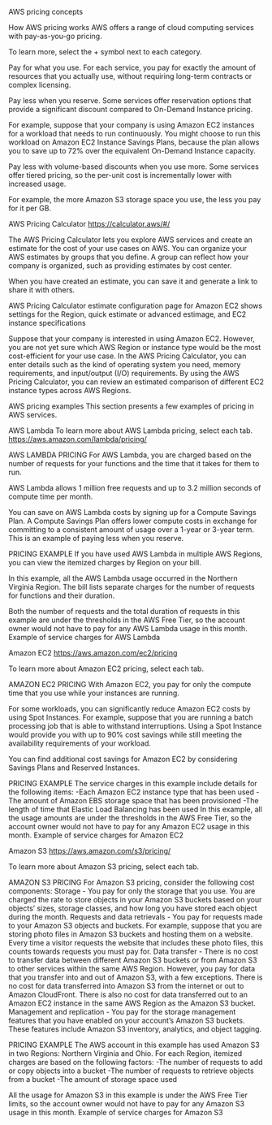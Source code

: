 AWS pricing concepts

How AWS pricing works
AWS offers a range of cloud computing services with pay-as-you-go pricing. 

To learn more, select the + symbol next to each category.

Pay for what you use.
For each service, you pay for exactly the amount of resources that you actually use, without requiring long-term contracts or complex licensing. 

Pay less when you reserve.
Some services offer reservation options that provide a significant discount compared to On-Demand Instance pricing.

For example, suppose that your company is using Amazon EC2 instances for a workload that needs to run continuously. You might choose to run this workload on Amazon EC2 Instance Savings Plans, because the plan allows you to save up to 72% over the equivalent On-Demand Instance capacity.


Pay less with volume-based discounts when you use more. 
Some services offer tiered pricing, so the per-unit cost is incrementally lower with increased usage.

For example, the more Amazon S3 storage space you use, the less you pay for it per GB.



AWS Pricing Calculator
https://calculator.aws/#/

The AWS Pricing Calculator lets you explore AWS services and create an estimate for the cost of your use cases on AWS. You can organize your AWS estimates by groups that you define. A group can reflect how your company is organized, such as providing estimates by cost center.

When you have created an estimate, you can save it and generate a link to share it with others.

AWS Pricing Calculator estimate configuration page for Amazon EC2 shows settings for the Region, quick estimate or advanced estimage, and EC2 instance specifications

Suppose that your company is interested in using Amazon EC2. However, you are not yet sure which AWS Region or instance type would be the most cost-efficient for your use case. In the AWS Pricing Calculator, you can enter details such as the kind of operating system you need, memory requirements, and input/output (I/O) requirements. By using the AWS Pricing Calculator, you can review an estimated comparison of different EC2 instance types across AWS Regions.



AWS pricing examples
This section presents a few examples of pricing in AWS services. 


AWS Lambda
To learn more about AWS Lambda pricing, select each tab.
https://aws.amazon.com/lambda/pricing/


AWS LAMBDA PRICING
For AWS Lambda, you are charged based on the number of requests for your functions and the time that it takes for them to run.
 
AWS Lambda allows 1 million free requests and up to 3.2 million seconds of compute time per month.
 
You can save on AWS Lambda costs by signing up for a Compute Savings Plan. A Compute Savings Plan offers lower compute costs in exchange for committing to a consistent amount of usage over a 1-year or 3-year term. This is an example of paying less when you reserve. 


PRICING EXAMPLE
If you have used AWS Lambda in multiple AWS Regions, you can view the itemized charges by Region on your bill. 

In this example, all the AWS Lambda usage occurred in the Northern Virginia Region. The bill lists separate charges for the number of requests for functions and their duration. 

Both the number of requests and the total duration of requests in this example are under the thresholds in the AWS Free Tier, so the account owner would not have to pay for any AWS Lambda usage in this month.
Example of service charges for AWS Lambda





Amazon EC2
https://aws.amazon.com/ec2/pricing

To learn more about Amazon EC2 pricing, select each tab.


AMAZON EC2 PRICING
With Amazon EC2, you pay for only the compute time that you use while your instances are running.

For some workloads, you can significantly reduce Amazon EC2 costs by using Spot Instances. For example, suppose that you are running a batch processing job that is able to withstand interruptions. Using a Spot Instance would provide you with up to 90% cost savings while still meeting the availability requirements of your workload.
 
You can find additional cost savings for Amazon EC2 by considering Savings Plans and Reserved Instances.


PRICING EXAMPLE
The service charges in this example include details for the following items:
-Each Amazon EC2 instance type that has been used
-The amount of Amazon EBS storage space that has been provisioned
-The length of time that Elastic Load Balancing has been used
In this example, all the usage amounts are under the thresholds in the AWS Free Tier, so the account owner would not have to pay for any Amazon EC2 usage in this month.
Example of service charges for Amazon EC2


Amazon S3
https://aws.amazon.com/s3/pricing/

To learn more about Amazon S3 pricing, select each tab.


AMAZON S3 PRICING
For Amazon S3 pricing, consider the following cost components:
Storage - You pay for only the storage that you use. You are charged the rate to store objects in your Amazon S3 buckets based on your objects’ sizes, storage classes, and how long you have stored each object during the month.
Requests and data retrievals - You pay for requests made to your Amazon S3 objects and buckets. For example, suppose that you are storing photo files in Amazon S3 buckets and hosting them on a website. Every time a visitor requests the website that includes these photo files, this counts towards requests you must pay for.
Data transfer - There is no cost to transfer data between different Amazon S3 buckets or from Amazon S3 to other services within the same AWS Region. However, you pay for data that you transfer into and out of Amazon S3, with a few exceptions. There is no cost for data transferred into Amazon S3 from the internet or out to Amazon CloudFront. There is also no cost for data transferred out to an Amazon EC2 instance in the same AWS Region as the Amazon S3 bucket.
Management and replication - You pay for the storage management features that you have enabled on your account’s Amazon S3 buckets. These features include Amazon S3 inventory, analytics, and object tagging.


PRICING EXAMPLE
The AWS account in this example has used Amazon S3 in two Regions: Northern Virginia and Ohio. For each Region, itemized charges are based on the following factors:
-The number of requests to add or copy objects into a bucket
-The number of requests to retrieve objects from a bucket
-The amount of storage space used

All the usage for Amazon S3 in this example is under the AWS Free Tier limits, so the account owner would not have to pay for any Amazon S3 usage in this month.
Example of service charges for Amazon S3
